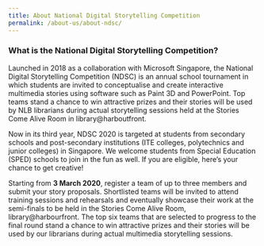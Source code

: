 ```yaml
---
title: About National Digital Storytelling Competition
permalink: /about-us/about-ndsc/
---
```


### **What is the National Digital Storytelling Competition?**
Launched in 2018 as a collaboration with Microsoft Singapore, the National Digital Storytelling Competition (NDSC) is an annual school tournament in which students are invited to conceptualise and create interactive multimedia stories using software such as Paint 3D and PowerPoint. Top teams stand a chance to win attractive prizes and their stories will be used by NLB librarians during actual storytelling sessions held at the Stories Come Alive Room in library@harboutfront. 

Now in its third year, NDSC 2020 is targeted at students from secondary schools and post-secondary institutions (ITE colleges, polytechnics and junior colleges) in Singapore. We welcome students from Special Education (SPED) schools to join in the fun as well. If you are eligible, here’s your chance to get creative! 

Starting from **3 March 2020**, register a team of up to three members and submit your story proposals. Shortlisted teams will be invited to attend training sessions and rehearsals and eventually showcase their work at the semi-finals to be held in the Stories Come Alive Room, library@harbourfront. The top six teams that are selected to progress to the final round stand a chance to win attractive prizes and their stories will be used by our librarians during actual multimedia storytelling sessions.
